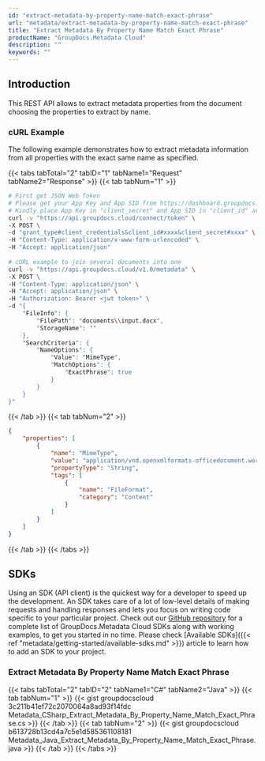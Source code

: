 ```yaml
---
id: "extract-metadata-by-property-name-match-exact-phrase"
url: "metadata/extract-metadata-by-property-name-match-exact-phrase"
title: "Extract Metadata By Property Name Match Exact Phrase"
productName: "GroupDocs.Metadata Cloud"
description: ""
keywords: ""
---
```







## Introduction ##

This REST API allows to extract metadata properties from the document choosing the properties to extract by name.

### cURL Example ###

The following example demonstrates how to extract metadata information from all properties with the exact same name as specified.

{{< tabs tabTotal="2" tabID="1" tabName1="Request" tabName2="Response" >}}
{{< tab tabNum="1" >}}

```bash
# First get JSON Web Token
# Please get your App Key and App SID from https://dashboard.groupdocs.cloud/#/apps.
# Kindly place App Key in "client_secret" and App SID in "client_id" argument.
curl -v "https://api.groupdocs.cloud/connect/token" \
-X POST \
-d "grant_type#client_credentials&client_id#xxxx&client_secret#xxxx" \
-H "Content-Type: application/x-www-form-urlencoded" \
-H "Accept: application/json"
  
# cURL example to join several documents into one
curl -v "https://api.groupdocs.cloud/v1.0/metadata" \
-X POST \
-H "Content-Type: application/json" \
-H "Accept: application/json" \
-H "Authorization: Bearer <jwt token>" \
-d "{
    "FileInfo": {
        "FilePath": "documents\\input.docx",
        "StorageName": ""
    },
    "SearchCriteria": {
        "NameOptions": {
            "Value": "MimeType",
            "MatchOptions": {
                "ExactPhrase": true
            }
        }
    }
}"
```

{{< /tab >}}
{{< tab tabNum="2" >}}

```json
{
    "properties": [
        {
            "name": "MimeType",
            "value": "application/vnd.openxmlformats-officedocument.wordprocessingml.document",
            "propertyType": "String",
            "tags": [
                {
                    "name": "FileFormat",
                    "category": "Content"
                }
            ]
        }
    ]
}
```

{{< /tab >}}
{{< /tabs >}}

## SDKs ##

Using an SDK (API client) is the quickest way for a developer to speed up the development. An SDK takes care of a lot of low-level details of making requests and handling responses and lets you focus on writing code specific to your particular project. Check out our [GitHub repository](https://github.com/groupdocs-metadata-cloud) for a complete list of GroupDocs.Metadata Cloud SDKs along with working examples, to get you started in no time. Please check [Available SDKs]({{< ref "metadata/getting-started/available-sdks.md" >}}) article to learn how to add an SDK to your project.

### Extract Metadata By Property Name Match Exact Phrase ###

{{< tabs tabTotal="2" tabID="2" tabName1="C#" tabName2="Java" >}}
{{< tab tabNum="1" >}}
{{< gist groupdocscloud 3c211b41ef72c2070064a8ad93f14fdc Metadata_CSharp_Extract_Metadata_By_Property_Name_Match_Exact_Phrase.cs >}}
{{< /tab >}}
{{< tab tabNum="2" >}}
{{< gist groupdocscloud b613728b13cd4a7c5e1d585361108181 Metadata_Java_Extract_Metadata_By_Property_Name_Match_Exact_Phrase.java >}}
{{< /tab >}}
{{< /tabs >}}
